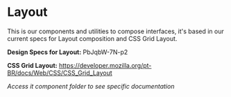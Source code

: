 # Layout

This is our components and utilities to compose interfaces, it's based in our current specs for Layout composition and CSS Grid Layout.

**Design Specs for Layout:** PbJqbW-7N-p2

**CSS Grid Layout:** https://developer.mozilla.org/pt-BR/docs/Web/CSS/CSS_Grid_Layout

_Access it component folder to see specific documentation_
